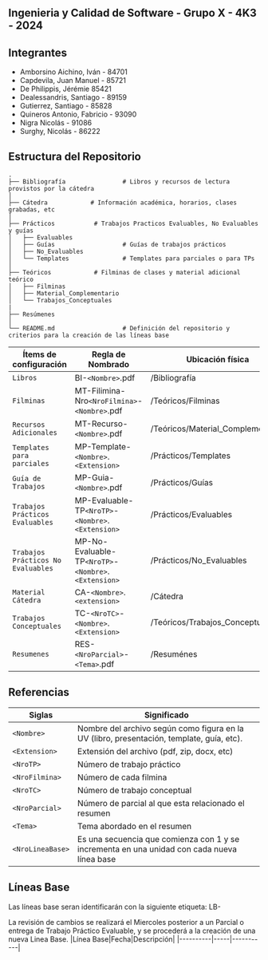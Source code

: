 ## Ingenieria y Calidad de Software - Grupo X - 4K3 - 2024

## Integrantes

- Amborsino Aichino, Iván - 84701
- Capdevila, Juan Manuel - 85721
- De Philippis, Jérémie 85421   
- Dealessandris, Santiago - 89159
- Gutierrez, Santiago - 85828
- Quineros Antonio, Fabricio - 93090
- Nigra Nicolás - 91086
- Surghy, Nicolás - 86222

## Estructura del Repositorio
    .
    ├── Bibliografía                # Libros y recursos de lectura provistos por la cátedra
    │
    ├── Cátedra            # Información académica, horarios, clases grabadas, etc
    │
    ├── Prácticos           # Trabajos Practicos Evaluables, No Evaluables y guías 
    │   ├── Evaluables              
    │   ├── Guías                   # Guías de trabajos prácticos
    │   ├── No_Evaluables
    │   └── Templates               # Templates para parciales o para TPs
    │
    ├── Teóricos            # Filminas de clases y material adicional teórico
    │   ├── Filminas
    │   ├── Material_Complementario
    │   └── Trabajos_Conceptuales
    |
    ├── Resúmenes
    │
    └── README.md                   # Definición del repositorio y criterios para la creación de las líneas base   

| Ítems de configuración              | Regla de Nombrado                                    | Ubicación física                        |
|-------------------------------------|------------------------------------------------------|-----------------------------------------|
| `Libros`                            | BI-`<Nombre>`.pdf                                    | /Bibliografía                           |
| `Filminas`                          | MT-Filimina-Nro`<NroFilmina>`-`<Nombre>`.pdf         | /Teóricos/Filminas                      |
| `Recursos Adicionales`              | MT-Recurso-`<Nombre>`.pdf                            | /Teóricos/Material_Complementario       |
| `Templates para parciales`          | MP-Template-`<Nombre>`.`<Extension>`                 | /Prácticos/Templates                    |
| `Guía de Trabajos`                  | MP-Guia-`<Nombre>`.pdf                               | /Prácticos/Guías                        |
| `Trabajos Prácticos Evaluables`     | MP-Evaluable-TP`<NroTP>`-`<Nombre>`.`<Extension>`    | /Prácticos/Evaluables                   |
| `Trabajos Prácticos No Evaluables`  | MP-No-Evaluable-TP`<NroTP>`-`<Nombre>`.`<Extension>` | /Prácticos/No_Evaluables                |
| `Material Cátedra`                  | CA-`<Nombre>`.`<extension>`                          | /Cátedra                                |
| `Trabajos Conceptuales`             | TC-`<NroTC>`-`<Nombre>`.`<Extension>`                | /Teóricos/Trabajos_Conceptuales         |
| `Resumenes`                         | RES-`<NroParcial>`-`<Tema>`.pdf                      | /Resuménes                              |

## Referencias
| Siglas       		      | Significado                                                                                                                                           |
|-----------------------|-------------------------------------------------------------------------------------------------------------------------------------------------------|
| `<Nombre>`   		      | Nombre del archivo según como figura en la UV (libro, presentación, template, guía, etc).                                                             |
| `<Extension>`        	| Extensión del archivo (pdf, zip, docx, etc)                                                                                                           |
| `<NroTP>` 		        | Número de trabajo práctico                                                                                                                            |
| `<NroFilmina>`        | Número de cada filmina                                                                                                                                |
| `<NroTC>`             | Número de trabajo conceptual                                                                                                                          |	
| `<NroParcial>`        | Número de parcial al que esta relacionado el resumen                                                                                                  |	
| `<Tema>`              | Tema abordado en el resumen                                                                                                                           |	
| `<NroLineaBase>`      | Es una secuencia que comienza con 1 y se incrementa en una unidad con cada nueva línea base                                                           |	

## Líneas Base
Las líneas base seran identificarán con la siguiente etiqueta:
LB-<NroLineaBase>

La revisión de cambios se realizará el Miercoles posterior a un Parcial o entrega de Trabajo Práctico Evaluable, 
y se procederá a la creación de una nueva Linea Base.
|Línea Base|Fecha|Descripción|
|----------|-----|-----------|


```
